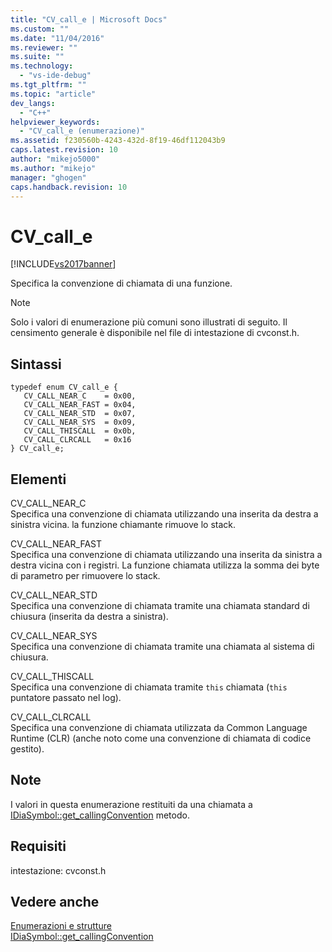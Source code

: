 ```yaml
---
title: "CV_call_e | Microsoft Docs"
ms.custom: ""
ms.date: "11/04/2016"
ms.reviewer: ""
ms.suite: ""
ms.technology: 
  - "vs-ide-debug"
ms.tgt_pltfrm: ""
ms.topic: "article"
dev_langs: 
  - "C++"
helpviewer_keywords: 
  - "CV_call_e (enumerazione)"
ms.assetid: f230560b-4243-432d-8f19-46df112043b9
caps.latest.revision: 10
author: "mikejo5000"
ms.author: "mikejo"
manager: "ghogen"
caps.handback.revision: 10
---
```

# CV_call_e
[!INCLUDE[vs2017banner](../../code-quality/includes/vs2017banner.md)]

Specifica la convenzione di chiamata di una funzione.  
  
> [!NOTE]
>  Solo i valori di enumerazione più comuni sono illustrati di seguito.  Il censimento generale è disponibile nel file di intestazione di cvconst.h.  
  
## Sintassi  
  
```cpp#  
typedef enum CV_call_e {   
   CV_CALL_NEAR_C    = 0x00,  
   CV_CALL_NEAR_FAST = 0x04,  
   CV_CALL_NEAR_STD  = 0x07,  
   CV_CALL_NEAR_SYS  = 0x09,  
   CV_CALL_THISCALL  = 0x0b,  
   CV_CALL_CLRCALL   = 0x16  
} CV_call_e;  
```  
  
## Elementi  
 CV\_CALL\_NEAR\_C  
 Specifica una convenzione di chiamata utilizzando una inserita da destra a sinistra vicina.  la funzione chiamante rimuove lo stack.  
  
 CV\_CALL\_NEAR\_FAST  
 Specifica una convenzione di chiamata utilizzando una inserita da sinistra a destra vicina con i registri.  La funzione chiamata utilizza la somma dei byte di parametro per rimuovere lo stack.  
  
 CV\_CALL\_NEAR\_STD  
 Specifica una convenzione di chiamata tramite una chiamata standard di chiusura \(inserita da destra a sinistra\).  
  
 CV\_CALL\_NEAR\_SYS  
 Specifica una convenzione di chiamata tramite una chiamata al sistema di chiusura.  
  
 CV\_CALL\_THISCALL  
 Specifica una convenzione di chiamata tramite `this` chiamata \(`this` puntatore passato nel log\).  
  
 CV\_CALL\_CLRCALL  
 Specifica una convenzione di chiamata utilizzata da Common Language Runtime \(CLR\) \(anche noto come una convenzione di chiamata di codice gestito\).  
  
## Note  
 I valori in questa enumerazione restituiti da una chiamata a [IDiaSymbol::get\_callingConvention](../../debugger/debug-interface-access/idiasymbol-get-callingconvention.md) metodo.  
  
## Requisiti  
 intestazione: cvconst.h  
  
## Vedere anche  
 [Enumerazioni e strutture](../../debugger/debug-interface-access/enumerations-and-structures.md)   
 [IDiaSymbol::get\_callingConvention](../../debugger/debug-interface-access/idiasymbol-get-callingconvention.md)